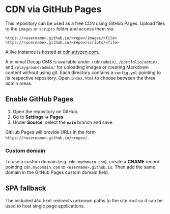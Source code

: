 # CDN via GitHub Pages

This repository can be used as a free CDN using GitHub Pages. Upload files to the `images` or `scripts` folder and access them via:

```
https://<username>.github.io/<repo>/images/<file>
https://<username>.github.io/<repo>/scripts/<file>
```

A live instance is hosted at [cdn.attyzen.com](https://cdn.attyzen.com).

A minimal Decap CMS is available under `/cdn/admin/`, `/portfolio/admin/`, and `/playground/admin/` for uploading images or creating Markdown content without using git.
Each directory contains a `config.yml` pointing to its respective repository.
Open `index.html` to choose between the three admin areas.

## Enable GitHub Pages
1. Open the repository on GitHub.
2. Go to **Settings → Pages**.
3. Under **Source**, select the **`main`** branch and save.

GitHub Pages will provide URLs in the form `https://<username>.github.io/<repo>/`.

### Custom domain
To use a custom domain (e.g. `cdn.mydomain.com`), create a **CNAME** record pointing `cdn.mydomain.com` to `<username>.github.io`. Then add the same domain in the GitHub Pages custom domain field.

## SPA fallback
The included `404.html` redirects unknown paths to the site root so it can be used to host single page applications.
